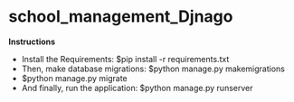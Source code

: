 # school_management_Djnago

**Instructions**
- Install the Requirements: $pip install -r requirements.txt
- Then, make database migrations: $python manage.py makemigrations
- $python manage.py migrate
- And finally, run the application: $python manage.py runserver
